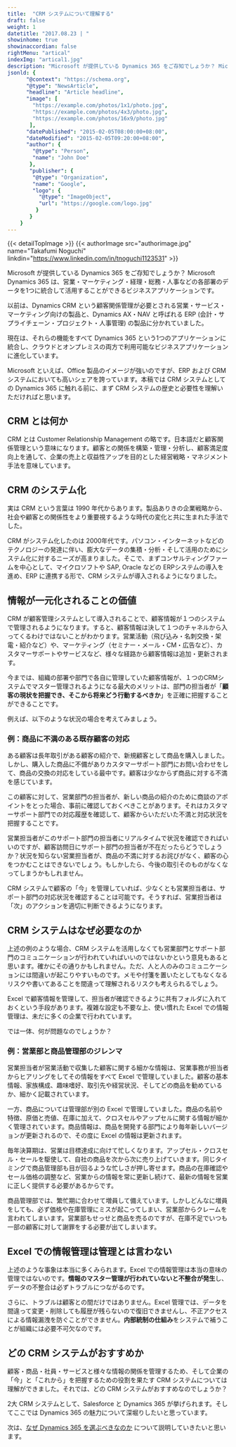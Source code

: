 ```yaml
---
title:  "CRM システムについて理解する"
draft: false
weight: 1
datetitle: "2017.08.23 | "
showinhome: true
showinaccordian: false
rightMenu: "artical"
indexImg: "artical1.jpg"
description: "Microsoft が提供している Dynamics 365 をご存知でしょうか？ Microsoft Dynamics 365 は、営業・マーケティング・経理・総務・人事などの各部署のデータを1つに統合して活用することができるビジネスアプリケーションです。"
jsonld: {
      "@context": "https://schema.org",
      "@type": "NewsArticle",
      "headline": "Article headline",
      "image": [
        "https://example.com/photos/1x1/photo.jpg",
        "https://example.com/photos/4x3/photo.jpg",
        "https://example.com/photos/16x9/photo.jpg"
       ],
      "datePublished": "2015-02-05T08:00:00+08:00",
      "dateModified": "2015-02-05T09:20:00+08:00",
      "author": {
        "@type": "Person",
        "name": "John Doe"
       },
       "publisher": {
        "@type": "Organization",
        "name": "Google",
        "logo": {
          "@type": "ImageObject",
          "url": "https://google.com/logo.jpg"
         }
       }
    }
---
```

{{< detailTopImage >}}
{{< authorImage src="authorimage.jpg" name="Takafumi Noguchi" linkdin="https://www.linkedin.com/in/tnoguchi1123531" >}}
<!-- Intro  -->
Microsoft が提供している Dynamics 365 をご存知でしょうか？ Microsoft Dynamics 365 は、営業・マーケティング・経理・総務・人事などの各部署のデータを1つに統合して活用することができるビジネスアプリケーションです。

以前は、Dynamics CRM という顧客関係管理が必要とされる営業・サービス・マーケティング向けの製品と、Dynamics AX・NAV と呼ばれる ERP  (会計・サプライチェーン・プロジェクト・人事管理) の製品に分かれていました。

現在は、それらの機能をすべて Dynamics 365 という1つのアプリケーションに統合し、クラウドとオンプレミスの両方で利用可能なビジネスアプリケーションに進化しています。

Microsoft といえば、Office 製品のイメージが強いのですが、ERP および CRM システムにおいても高いシェアを誇っています。本稿では CRM システムとしての Dynamics 365 に触れる前に、まず CRM システムの歴史と必要性を理解いただければと思います。

## CRM とは何か
CRM とは Customer Relationship Management の略です。日本語だと顧客関係管理という意味になります。顧客との関係を構築・管理・分析し、顧客満足度向上を通して、企業の売上と収益性アップを目的とした経営戦略・マネジメント手法を意味しています。

## CRM のシステム化
実は CRM という言葉は 1990 年代からあります。製品ありきの企業戦略から、社会や顧客との関係性をより重要視するような時代の変化と共に生まれた手法でした。

CRM がシステム化したのは 2000年代です。パソコン・インターネットなどのテクノロジーの発達に伴い、膨大なデータの集積・分析・そして活用のためにシステム化に対するニーズが高まりました。そこで、まずコンサルティングファームを中心として、マイクロソフトや SAP, Oracle などの ERPシステムの導入を進め、ERP に連携する形で、CRM システムが導入されるようになりました。

## 情報が一元化されることの価値
CRM が顧客管理システムとして導入されることで、顧客情報が１つのシステムで管理されるようになります。すると、顧客情報は決して１つのチャネルから入ってくるわけではないことがわかります。営業活動（飛び込み・名刺交換・架電・紹介など）や、マーケティング（セミナー・メール・CM・広告など）、カスタマーサポートやサービスなど、様々な経路から顧客情報は追加・更新されます。

今までは、組織の部署や部門で各自に管理していた顧客情報が、１つのCRMシステムでマスター管理されるようになる最大のメリットは、部門の担当者が「**顧客の現状を把握でき、そこから将来どう行動するべきか**」を正確に把握することができることです。

例えば、以下のような状況の場合を考えてみましょう。

### 例：商品に不満のある既存顧客の対応
ある顧客は長年取引がある顧客の紹介で、新規顧客として商品を購入しました。しかし、購入した商品に不備がありカスタマーサポート部門にお問い合わせをして、商品の交換の対応をしている最中です。顧客は少なからず商品に対する不満を感じています。

この顧客に対して、営業部門の担当者が、新しい商品の紹介のために商談のアポイントをとった場合、事前に確認しておくべきことがあります。それはカスタマーサポート部門での対応履歴を確認して、顧客からいただいた不満と対応状況を把握することです。

営業担当者がこのサポート部門の担当者にリアルタイムで状況を確認できればいいのですが、顧客訪問日にサポート部門の担当者が不在だったらどうでしょうか？状況を知らない営業担当者が、商品の不満に対するお詫びがなく、顧客の心をつかむことはできないでしょう。もしかしたら、今後の取引そのものがなくなってしまうかもしれません。

CRM システムで顧客の「今」を管理していれば、少なくとも営業担当者は、サポート部門の対応状況を確認することは可能です。そうすれば、営業担当者は「次」のアクションを適切に判断できるようになります。

## CRM システムはなぜ必要なのか
上述の例のような場合、CRM システムを活用しなくても営業部門とサポート部門のコミュニケーションが行われていればいいのではないかという意見もあると思います。確かにその通りかもしれません。ただ、人と人のみのコミュニケーションには間違いが起こりやすいものです。メモや付箋を置いたとしてもなくなるリスクや書いてあることを間違って理解されるリスクも考えられるでしょう。

Excel で顧客情報を管理して、担当者が確認できるように共有フォルダに入れておくという手段があります。複雑な設定も不要な上、使い慣れた Excel での情報管理は、未だに多くの企業で行われています。

では一体、何が問題なのでしょうか？

### 例：営業部と商品管理部のジレンマ
営業担当者が営業活動で収集した顧客に関する細かな情報は、営業事務が担当者からヒアリングをしてその情報をすべて Excel で管理していました。顧客の基本情報、家族構成、趣味嗜好、取引先や経営状況、そしてどの商品を勧めているか、細かく記載されています。

一方、商品については管理部が別の Excel で管理していました。商品の名前や特徴、原価と売値、在庫に加えて、クロスセルやアップセルに関する情報が細かく管理されています。商品情報は、商品を開発する部門により毎年新しいバージョンが更新されるので、その度に Excel の情報は更新されます。

毎年決算期は、営業は目標達成に向けて忙しくなります。アップセル・クロスセル・セールを駆使して、自社の商品を次から次に売り上げていきます。同じタイミングで商品管理部も目が回るような忙しさが押し寄せます。商品の在庫確認やセール価格の調整など、営業からの情報を常に更新し続けて、最新の情報を営業に正しく提供する必要があるからです。

商品管理部では、繁忙期に合わせて増員して備えています。しかしどんなに増員をしても、必ず価格や在庫管理にミスが起こってしまい、営業部からクレームを言われてしまいます。営業部もせっせと商品を売るのですが、在庫不足でいつも一部の顧客に対して謝罪をする必要が出てしまいます。

## Excel での情報管理は管理とは言わない
上述のような事象は本当に多くみられます。Excel での情報管理は本当の意味の管理ではないのです。**情報のマスター管理が行われていないと不整合が発生**し、データの不整合は必ずトラブルにつながるのです。

さらに、トラブルは顧客との間だけではありません。Excel 管理では、データを間違って変更・削除しても履歴が残らないので復旧できませんし、不正アクセスによる情報漏洩を防ぐことができません。**内部統制の仕組み**をシステムで補うことが組織には必要不可欠なのです。

## どの CRM システムがおすすめか
顧客・商品・社員・サービスと様々な情報の関係を管理するため、そして企業の「今」と「これから」を把握するための役割を果たす CRM システムについては理解ができました。それでは、どの CRM システムがおすすめなのでしょうか？

2大 CRM システムとして、Salesforce と Dynamics 365 が挙げられます。そしてここでは Dynamics 365 の魅力について深堀りしたいと思っています。

次は、[なぜ Dynamics 365 を選ぶべきなのか]() について説明していきたいと思います。       
&nbsp;
